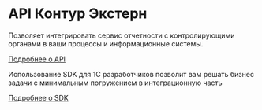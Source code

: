 # API Контур Экстерн

Позволяет интегрировать сервис отчетности с контролирующими органами в ваши процессы и информационные системы.

[Подробнее о API](https://docs-ke.readthedocs.io/)

Использование SDK для 1С разработчиков позволит вам решать бизнес задачи с минимальным погружением в интеграционную часть

[Подробнее о SDK](sdk/installation.md)
